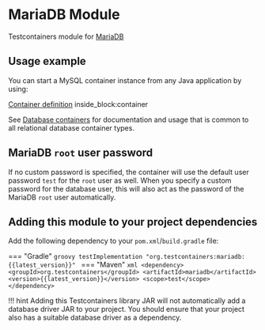 # MariaDB Module

Testcontainers module for [MariaDB](https://hub.docker.com/_/mariadb)

## Usage example

You can start a MySQL container instance from any Java application by using:

<!--codeinclude-->
[Container definition](../../../modules/mariadb/src/test/java/org/testcontainers/junit/mariadb/SimpleMariaDBTest.java) inside_block:container
<!--/codeinclude-->

See [Database containers](./index.md) for documentation and usage that is common to all relational database container types.

## MariaDB `root` user password

If no custom password is specified, the container will use the default user password `test` for the `root` user as well.
When you specify a custom password for the database user,
this will also act as the password of the MariaDB `root` user automatically.

## Adding this module to your project dependencies

Add the following dependency to your `pom.xml`/`build.gradle` file:

=== "Gradle"
    ```groovy
    testImplementation "org.testcontainers:mariadb:{{latest_version}}"
    ```
=== "Maven"
    ```xml
    <dependency>
        <groupId>org.testcontainers</groupId>
        <artifactId>mariadb</artifactId>
        <version>{{latest_version}}</version>
        <scope>test</scope>
    </dependency>
    ```

!!! hint
    Adding this Testcontainers library JAR will not automatically add a database driver JAR to your project. You should ensure that your project also has a suitable database driver as a dependency.

